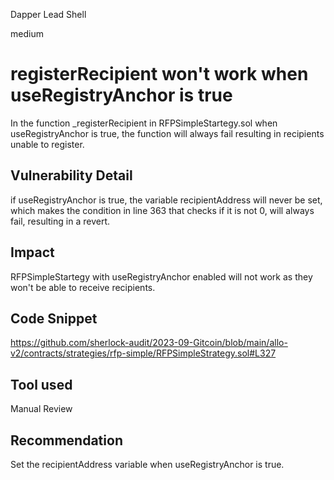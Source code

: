 Dapper Lead Shell

medium

# registerRecipient won't work when useRegistryAnchor is true

In the function _registerRecipient in RFPSimpleStartegy.sol when useRegistryAnchor is true, the function will always fail resulting in recipients unable to register.

## Vulnerability Detail

if useRegistryAnchor is true, the variable recipientAddress will never be set, which makes the condition in line 363 that checks if it is not 0, will always fail, resulting in a revert.

## Impact

RFPSimpleStartegy with useRegistryAnchor enabled will not work as they won't be able to receive recipients.

## Code Snippet

https://github.com/sherlock-audit/2023-09-Gitcoin/blob/main/allo-v2/contracts/strategies/rfp-simple/RFPSimpleStrategy.sol#L327

## Tool used

Manual Review

## Recommendation

Set the recipientAddress variable when useRegistryAnchor is true.